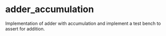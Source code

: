 # adder_accumulation
Implementation of adder with accumulation and implement a test bench to assert for addition. 

